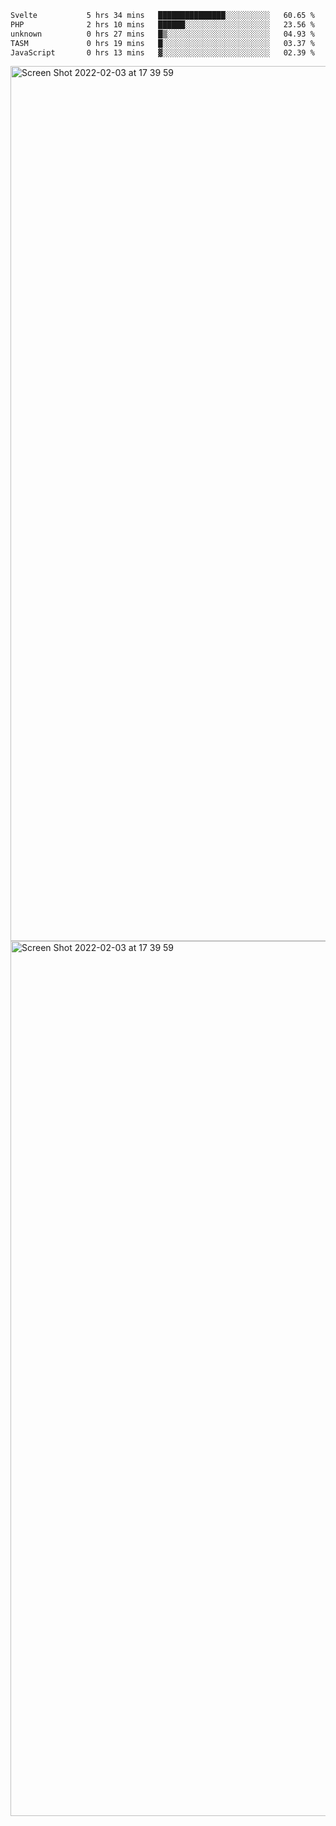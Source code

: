 <!--START_SECTION:waka-->

```txt
Svelte           5 hrs 34 mins   ███████████████░░░░░░░░░░   60.65 %
PHP              2 hrs 10 mins   ██████░░░░░░░░░░░░░░░░░░░   23.56 %
unknown          0 hrs 27 mins   █▒░░░░░░░░░░░░░░░░░░░░░░░   04.93 %
TASM             0 hrs 19 mins   █░░░░░░░░░░░░░░░░░░░░░░░░   03.37 %
JavaScript       0 hrs 13 mins   ▓░░░░░░░░░░░░░░░░░░░░░░░░   02.39 %
```

<!--END_SECTION:waka-->

<img width="1400" alt="Screen Shot 2022-02-03 at 17 39 59" src="https://user-images.githubusercontent.com/45716542/152387304-f2b60485-53a6-4f4b-a818-5cefb1b0c0ae.png">
<img width="1400" alt="Screen Shot 2022-02-03 at 17 39 59" src="https://user-images.githubusercontent.com/45716542/152387273-ea5cdf21-2a45-44da-8bef-00c1763b1d42.png">
